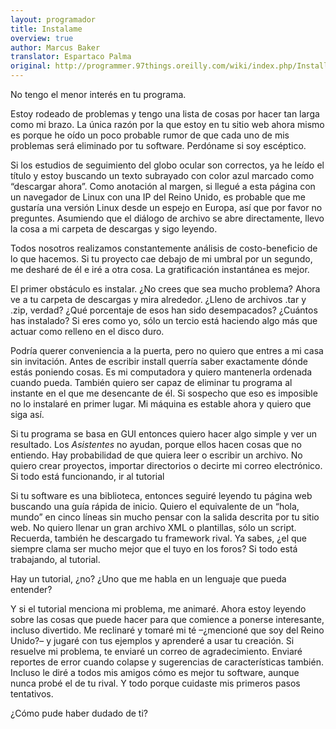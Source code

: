 ```yaml
---
layout: programador
title: Instalame
overview: true
author: Marcus Baker
translator: Espartaco Palma
original: http://programmer.97things.oreilly.com/wiki/index.php/Install_Me
---
```


No tengo el menor interés en tu programa.

Estoy rodeado de problemas y tengo una lista de cosas por hacer tan
larga como mi brazo. La única razón por la que estoy en tu sitio web
ahora mismo es porque he oído un poco probable rumor de que cada uno de
mis problemas será eliminado por tu software. Perdóname si soy
escéptico.

Si los estudios de seguimiento del globo ocular son correctos, ya he
leído el título y estoy buscando un texto subrayado con color azul
marcado como “descargar ahora”. Como anotación al margen, si llegué a
esta página con un navegador de Linux con una IP del Reino Unido, es
probable que me gustaría una versión Linux desde un espejo en Europa,
así que por favor no preguntes. Asumiendo que el diálogo de archivo se
abre directamente, llevo la cosa a mi carpeta de descargas y sigo
leyendo.

Todos nosotros realizamos constantemente análisis de costo-beneficio de
lo que hacemos. Si tu proyecto cae debajo de mi umbral por un segundo,
me desharé de él e iré a otra cosa. La gratificación instantánea es
mejor.

El primer obstáculo es instalar. ¿No crees que sea mucho problema? Ahora
ve a tu carpeta de descargas y mira alrededor. ¿Lleno de archivos .tar y
.zip, verdad? ¿Qué porcentaje de esos han sido desempacados? ¿Cuántos
has instalado? Si eres como yo, sólo un tercio está haciendo algo más
que actuar como relleno en el disco duro.

Podría querer conveniencia a la puerta, pero no quiero que entres a mi
casa sin invitación. Antes de escribir install querría saber exactamente
dónde estás poniendo cosas. Es mi computadora y quiero mantenerla
ordenada cuando pueda. También quiero ser capaz de eliminar tu programa
al instante en el que me desencante de él. Si sospecho que eso es
imposible no lo instalaré en primer lugar. Mi máquina es estable ahora y
quiero que siga así.

Si tu programa se basa en GUI entonces quiero hacer algo simple y ver un
resultado. Los _Asistentes_ no ayudan, porque ellos hacen cosas que no
entiendo. Hay probabilidad de que quiera leer o escribir un archivo. No
quiero crear proyectos, importar directorios o decirte mi correo
electrónico. Si todo está funcionando, ir al tutorial

Si tu software es una biblioteca, entonces seguiré leyendo tu página web
buscando una guía rápida de inicio. Quiero el equivalente de un “hola,
mundo” en cinco líneas sin mucho pensar con la salida descrita por tu
sitio web. No quiero llenar un gran archivo XML o plantillas, sólo un
script. Recuerda, también he descargado tu framework rival. Ya sabes,
¿el que siempre clama ser mucho mejor que el tuyo en los foros? Si todo
está trabajando, al tutorial.

Hay un tutorial, ¿no? ¿Uno que me habla en un lenguaje que pueda
entender?

Y si el tutorial menciona mi problema, me animaré. Ahora estoy leyendo
sobre las cosas que puede hacer para que comience a ponerse interesante,
incluso divertido. Me reclinaré y tomaré mi té –¿mencioné que soy del
Reino Unido?– y jugaré con tus ejemplos y aprenderé a usar tu creación.
Si resuelve mi problema, te enviaré un correo de agradecimiento. Enviaré
reportes de error cuando colapse y sugerencias de características
también. Incluso le diré a todos mis amigos cómo es mejor tu software,
aunque nunca probé el de tu rival. Y todo porque cuidaste mis primeros
pasos tentativos.

¿Cómo pude haber dudado de ti?


